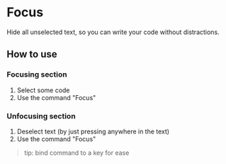 # Focus

Hide all unselected text, so you can write your code without distractions.

## How to use

### Focusing section

1. Select some code
2. Use the command "Focus"

### Unfocusing section

1. Deselect text (by just pressing anywhere in the text)
2. Use the command "Focus"

> tip: bind command to a key for ease
